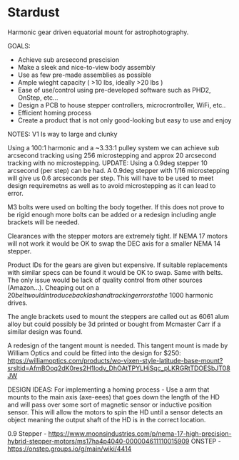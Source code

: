 # Stardust
Harmonic gear driven equatorial mount for astrophotography.

GOALS:
 - Achieve sub arcsecond prescision
 - Make a sleek and nice-to-view body assembly
 - Use as few pre-made assemblies as possible
 - Ample wieght capacity ( >10 lbs, ideally >20 lbs )
 - Ease of use/control using pre-developed software such as PHD2, OnStep, etc...
 - Design a PCB to house stepper controllers, microcrontroller, WiFi, etc..
 - Efficient homing process
 - Create a product that is not only good-looking but easy to use and enjoy

NOTES:
V1 Is way to large and clunky

Using a 100:1 harmonic and a ~3.33:1 pulley system we can achieve sub arcsecond tracking using 256 microstepping and approx 20 arcsecond tracking with no microstepping. UPDATE: Using a 0.9deg stepper 10 arcsecond (per step)
can be had. A 0.9deg stepper with 1/16 microstepping will give us 0.6 arcseconds per step. This will have to be used to meet design requiremetns as well as to avoid microstepping as it can lead to error.

M3 bolts were used on bolting the body together. If this does not prove to be rigid enough more bolts can be added or a redesign including angle brackets will be needed.

Clearances with the stepper motors are extremely tight. If NEMA 17 motors will not work it would be OK to swap the DEC axis for a smaller NEMA 14 stepper.

Product IDs for the gears are given but expensive. If suitable replacements with similar specs can be found it would be OK to swap. Same with belts. The only issue would be lack of 
quality control from other sources (Amazon...). Cheaping out on a $20 belt would introduce backlash and tracking errors to the ~$1000 harmonic drives.

The angle brackets used to mount the steppers are called out as 6061 alum alloy but could possibly be 3d printed or bought from Mcmaster Carr if a similar design was found.

A redesign of the tangent mount is needed. This tangent mount is made by William Optics and could be fitted into the design for $250: https://williamoptics.com/products/wo-vixen-style-latitude-base-mount?srsltid=AfmBOoq2dK0res2H1lodv_DhOAtTPYLHiSqc_pLKRGRtTDOESbJT08JW

DESIGN IDEAS:
For implementing a homing process - Use a arm that mounts to the main axis (axe-eees) that goes down the length of the HD and will pass over some sort of magnetic sensor or inductive position
sensor. This will allow the motors to spin the HD until a sensor detects an object meaning the output shaft of the HD is in the correct location.

0.9 Stepper - https://www.moonsindustries.com/p/nema-17-high-precision-hybrid-stepper-motors/ms17ha4p4040-000004611110015909
ONSTEP      - https://onstep.groups.io/g/main/wiki/4414
